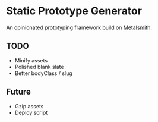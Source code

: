 # Static Prototype Generator

An opinionated prototyping framework build on [Metalsmith](http://www.metalsmith.io/).

## TODO

* Minify assets
* Polished blank slate
* Better bodyClass / slug

## Future

* Gzip assets
* Deploy script
